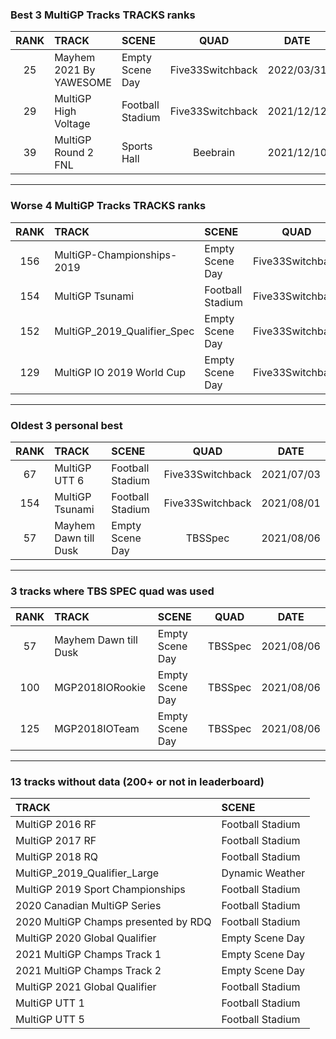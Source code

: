 ### Best 3 MultiGP Tracks TRACKS ranks
|RANK|TRACK|SCENE|QUAD|DATE|
|:---:|:---|:---|:---:|:---:|
|25|Mayhem 2021 By YAWESOME|Empty Scene Day|Five33Switchback|2022/03/31|
|29|MultiGP High Voltage|Football Stadium|Five33Switchback|2021/12/12|
|39|MultiGP Round 2 FNL|Sports Hall|Beebrain|2021/12/10|
---
### Worse 4 MultiGP Tracks TRACKS ranks
|RANK|TRACK|SCENE|QUAD|DATE|
|:---:|:---|:---|:---:|:---:|
|156|MultiGP-Championships-2019|Empty Scene Day|Five33Switchback|2022/01/21|
|154|MultiGP Tsunami|Football Stadium|Five33Switchback|2021/08/01|
|152|MultiGP_2019_Qualifier_Spec|Empty Scene Day|Five33Switchback|2021/11/15|
|129|MultiGP IO 2019 World Cup|Empty Scene Day|Five33Switchback|2022/01/21|
---
### Oldest 3 personal best
|RANK|TRACK|SCENE|QUAD|DATE|
|:---:|:---|:---|:---:|:---:|
|67|MultiGP UTT 6|Football Stadium|Five33Switchback|2021/07/03|
|154|MultiGP Tsunami|Football Stadium|Five33Switchback|2021/08/01|
|57|Mayhem Dawn till Dusk|Empty Scene Day|TBSSpec|2021/08/06|
---
### 3 tracks where TBS SPEC quad was used
|RANK|TRACK|SCENE|QUAD|DATE|
|:---:|:---|:---|:---:|:---:|
|57|Mayhem Dawn till Dusk|Empty Scene Day|TBSSpec|2021/08/06|
|100|MGP2018IORookie|Empty Scene Day|TBSSpec|2021/08/06|
|125|MGP2018IOTeam|Empty Scene Day|TBSSpec|2021/08/06|
---
### 13 tracks without data (200+ or not in leaderboard)
|TRACK|SCENE|
|:---|:---|
|MultiGP 2016 RF|Football Stadium|
|MultiGP 2017 RF|Football Stadium|
|MultiGP 2018 RQ|Football Stadium|
|MultiGP_2019_Qualifier_Large|Dynamic Weather|
|MultiGP 2019 Sport Championships|Football Stadium|
|2020 Canadian MultiGP Series|Football Stadium|
|2020 MultiGP Champs presented by RDQ|Football Stadium|
|MultiGP 2020 Global Qualifier|Empty Scene Day|
|2021 MultiGP Champs Track 1|Empty Scene Day|
|2021 MultiGP Champs Track 2|Empty Scene Day|
|MultiGP 2021 Global Qualifier|Football Stadium|
|MultiGP UTT 1|Football Stadium|
|MultiGP UTT 5|Football Stadium|
